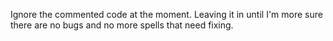 Ignore the commented code at the moment. Leaving it in until I'm more sure there are no bugs and no more spells that need fixing.
